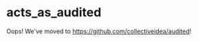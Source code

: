 acts_as_audited
===============

Oops! We&#39;ve moved to https://github.com/collectiveidea/audited!